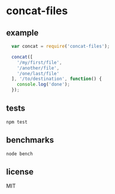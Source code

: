 # concat-files

## example

```js
  var concat = require('concat-files');

  concat([
    '/my/first/file',
    '/another/file',
    '/one/last/file'
  ], '/to/destination', function() {
    console.log('done');
  });
```

## tests

```shell
npm test
```

## benchmarks

```shell
node bench
```

## license

MIT